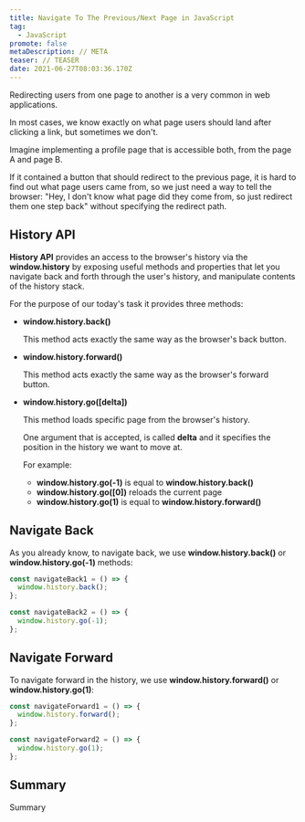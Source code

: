 ```yaml
---
title: Navigate To The Previous/Next Page in JavaScript
tag:
  - JavaScript
promote: false
metaDescription: // META
teaser: // TEASER
date: 2021-06-27T08:03:36.170Z
---
```







Redirecting users from one page to another is a very common in web applications. 

In most cases, we know exactly on what page users should land after clicking a link, but sometimes we don't.

Imagine implementing a profile page that is accessible both, from the page A and page B.

If it contained a button that should redirect to the previous page, it is hard to find out what page users came from, so we just need a way to tell the browser: "Hey, I don't know what page did they come from, so just redirect them one step back" without specifying the redirect path.

## History API

**History API** provides an access to the browser's history via the **window.history** by exposing useful methods and properties that let you navigate back and forth through the user's history, and manipulate contents of the history stack.

For the purpose of our today's task it provides three methods:

* **window.history.back()**

  This method acts exactly the same way as the browser's back button.
* **window.history.forward()**

  This method acts exactly the same way as the browser's forward button.
* **window.history.go(\[delta])**

  This method loads specific page from the browser's history.

  One argument that is accepted, is called **delta** and it specifies the position in the history we want to move at.

  For example:

  * **window.history.go(-1)** is equal to **window.history.back()**
  * **window.history.go(\[0])** reloads the current page
  * **window.history.go(1)** is equal to **window.history.forward()**

## **Navigate Back**

As you already know, to navigate back, we use **window.history.back()** or **window.history.go(-1)** methods:

```javascript
const navigateBack1 = () => {
  window.history.back();
};

const navigateBack2 = () => {
  window.history.go(-1);
};
```

## Navigate Forward

To navigate forward in the history, we use **window.history.forward()** or **window.history.go(1)**:

```javascript
const navigateForward1 = () => {
  window.history.forward();
};

const navigateForward2 = () => {
  window.history.go(1);
};
```

## Summary

Summary